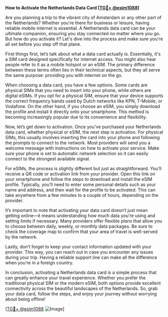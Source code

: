 **How to Activate the Netherlands Data Card [[TG💪+ @esim1088](https://t.me/s/esim1088)]**

Are you planning a trip to the vibrant city of Amsterdam or any other part of the Netherlands? Whether you're there for business or leisure, having reliable mobile internet is essential. A Netherlands data card can be your ultimate companion, ensuring you stay connected no matter where you go. But how do you activate it? Let's dive into the process and make sure you're all set before you step off that plane.

First things first, let’s talk about what a data card actually is. Essentially, it's a SIM card designed specifically for internet access. You might also hear people refer to it as a mobile hotspot or an eSIM. The primary difference between these terms often lies in their technical aspects, but they all serve the same purpose: providing you with internet on the go. 

When choosing a data card, you have a few options. Some cards are physical SIMs that you need to insert into your phone, while others are digital eSIMs. If you opt for a physical SIM, ensure that your device supports the correct frequency bands used by Dutch networks like KPN, T-Mobile, or Vodafone. On the other hand, if you choose an eSIM, you simply download the profile and install it directly onto your smartphone. This method is becoming increasingly popular due to its convenience and flexibility.

Now, let’s get down to activation. Once you’ve purchased your Netherlands data card, whether physical or eSIM, the next step is activation. For physical SIMs, this usually involves inserting the card into your phone and following the prompts to connect to the network. Most providers will send you a welcome message with instructions on how to activate your service. Make sure your phone is set to automatic network selection so it can easily connect to the strongest available signal.

For eSIMs, the process is slightly different but just as straightforward. You’ll receive a QR code or activation link from your provider. Open this link on your smartphone and follow the steps to download and install the eSIM profile. Typically, you’ll need to enter some personal details such as your name and address, and then wait for the profile to be activated. This can take anywhere from a few minutes to a couple of hours, depending on the provider.

It’s important to note that activating your data card doesn’t just mean getting online—it means understanding how much data you’re using and setting limits if necessary. Many providers offer flexible plans that allow you to choose between daily, weekly, or monthly data packages. Be sure to check the coverage map to confirm that your area of travel is well-served by the network.

Lastly, don’t forget to keep your contact information updated with your provider. This way, you can reach out in case you encounter any issues during your trip. Having a reliable support line can make all the difference when you’re in a foreign country.

In conclusion, activating a Netherlands data card is a simple process that can greatly enhance your travel experience. Whether you prefer the traditional physical SIM or the modern eSIM, both options provide excellent connectivity across the beautiful landscapes of the Netherlands. So, grab your data card, follow the steps, and enjoy your journey without worrying about being offline!

[[TG💪+ @esim1088](https://t.me/s/esim1088) ![Image](https://i.postimg.cc/Y0z9fWf4/image.png)]